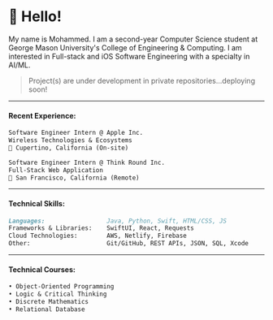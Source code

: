 # :postbox: Hello!
My name is Mohammed. I am a second-year Computer Science student at George Mason University's College of Engineering & Computing. I am interested in Full-stack and iOS Software Engineering with a specialty in AI/ML.

> Project(s) are under development in private repositories...deploying soon!
-----
#### Recent Experience:
```markdown
Software Engineer Intern @ Apple Inc.
Wireless Technologies & Ecosystems
📍 Cupertino, California (On-site)
```
```markdown
Software Engineer Intern @ Think Round Inc.
Full-Stack Web Application
📍 San Francisco, California (Remote)
```
-----
#### Technical Skills:
```markdown
Languages:                 Java, Python, Swift, HTML/CSS, JS
Frameworks & Libraries:    SwiftUI, React, Requests
Cloud Technologies:        AWS, Netlify, Firebase
Other:                     Git/GitHub, REST APIs, JSON, SQL, Xcode
```
-----
#### Technical Courses:
```markdown
• Object-Oriented Programming
• Logic & Critical Thinking
• Discrete Mathematics
• Relational Database
```
